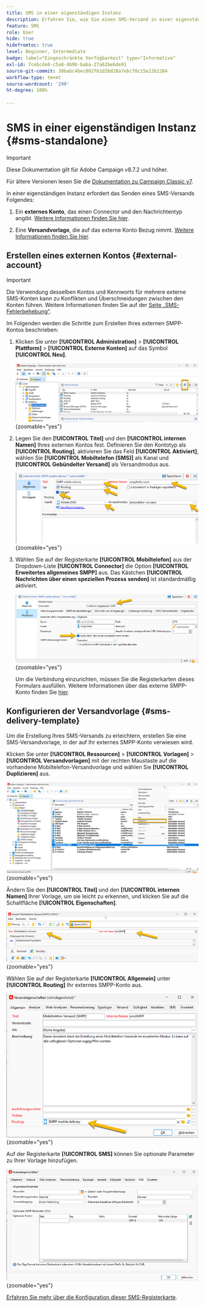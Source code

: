 ```yaml
---
title: SMS in einer eigenständigen Instanz
description: Erfahren Sie, wie Sie einen SMS-Versand in einer eigenständigen Instanz konfigurieren.
feature: SMS
role: User
hide: true
hidefromtoc: true
level: Beginner, Intermediate
badge: label="Eingeschränkte Verfügbarkeit" type="Informative"
exl-id: 7cebcde0-c5a8-4b9b-baba-27a62bebde91
source-git-commit: 30babc4bec802f61d3bd28a7ebcf0c15e22b2284
workflow-type: tm+mt
source-wordcount: '299'
ht-degree: 100%

---
```


# SMS in einer eigenständigen Instanz {#sms-standalone}

>[!IMPORTANT]
>
>Diese Dokumentation gilt für Adobe Campaign v8.7.2 und höher.
>
>Für ältere Versionen lesen Sie die [Dokumentation zu Campaign Classic v7](https://experienceleague.adobe.com/de/docs/campaign-classic/using/sending-messages/sending-messages-on-mobiles/sms-set-up/sms-set-up).

In einer eigenständigen Instanz erfordert das Senden eines SMS-Versands Folgendes:

1. Ein **externes Konto**, das einen Connector und den Nachrichtentyp angibt. [Weitere Informationen finden Sie hier](#external-account).

1. Eine **Versandvorlage**, die auf das externe Konto Bezug nimmt. [Weitere Informationen finden Sie hier](#sms-delivery-template).

## Erstellen eines externen Kontos {#external-account}

>[!IMPORTANT]
>
>Die Verwendung desselben Kontos und Kennworts für mehrere externe SMS-Konten kann zu Konflikten und Überschneidungen zwischen den Konten führen. Weitere Informationen finden Sie auf der [Seite „SMS-Fehlerbehebung“](smpp-connection.md#sms-troubleshooting).

Im Folgenden werden die Schritte zum Erstellen Ihres externen SMPP-Kontos beschrieben:

1. Klicken Sie unter **[!UICONTROL Administration]** > **[!UICONTROL Plattform]** > **[!UICONTROL Externe Konten]** auf das Symbol **[!UICONTROL Neu]**.

   ![](assets/sms_extaccount.png){zoomable="yes"}

1. Legen Sie den **[!UICONTROL Titel]** und den **[!UICONTROL internen Namen]** Ihres externen Kontos fest. Definieren Sie den Kontotyp als **[!UICONTROL Routing]**, aktivieren Sie das Feld **[!UICONTROL Aktiviert]**, wählen Sie **[!UICONTROL Mobiltelefon (SMS)]** als Kanal und **[!UICONTROL Gebündelter Versand]** als Versandmodus aus.

   ![](assets/sms_extaccount_new.png){zoomable="yes"}

1. Wählen Sie auf der Registerkarte **[!UICONTROL Mobiltelefon]** aus der Dropdown-Liste **[!UICONTROL Connector]** die Option **[!UICONTROL Erweitertes allgemeines SMPP]** aus.
Das Kästchen **[!UICONTROL Nachrichten über einen speziellen Prozess senden]** ist standardmäßig aktiviert.

   ![](assets/sms_extaccount_connector.png){zoomable="yes"}

   Um die Verbindung einzurichten, müssen Sie die Registerkarten dieses Formulars ausfüllen. Weitere Informationen über das externe SMPP-Konto finden Sie [hier](smpp-external-account.md#smpp-connection-settings).


## Konfigurieren der Versandvorlage {#sms-delivery-template}

Um die Erstellung Ihres SMS-Versands zu erleichtern, erstellen Sie eine SMS-Versandvorlage, in der auf Ihr externes SMPP-Konto verwiesen wird.

Klicken Sie unter **[!UICONTROL Ressourcen]** > **[!UICONTROL Vorlagen]** > **[!UICONTROL Versandvorlagen]** mit der rechten Maustaste auf die vorhandene Mobiltelefon-Versandvorlage und wählen Sie **[!UICONTROL Duplizieren]** aus.

![](assets/sms_template_duplicate.png){zoomable="yes"}

Ändern Sie den **[!UICONTROL Titel]** und den **[!UICONTROL internen Namen]** Ihrer Vorlage, um sie leicht zu erkennen, und klicken Sie auf die Schaltfläche **[!UICONTROL Eigenschaften]**.

![](assets/sms_template_name.png){zoomable="yes"}

Wählen Sie auf der Registerkarte **[!UICONTROL Allgemein]** unter **[!UICONTROL Routing]** Ihr externes SMPP-Konto aus.

![](assets/sms_template_routing.png){zoomable="yes"}

Auf der Registerkarte **[!UICONTROL SMS]** können Sie optionale Parameter zu Ihrer Vorlage hinzufügen.

![](assets/sms_template_properties.png){zoomable="yes"}

[Erfahren Sie mehr über die Konfiguration dieser SMS-Registerkarte](sms-delivery-settings.md).
